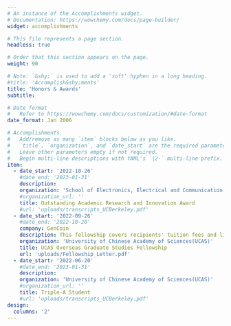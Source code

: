 ```yaml
---
# An instance of the Accomplishments widget.
# Documentation: https://wowchemy.com/docs/page-builder/
widget: accomplishments

# This file represents a page section.
headless: true

# Order that this section appears on the page.
weight: 90

# Note: `&shy;` is used to add a 'soft' hyphen in a long heading.
#title: 'Accomplish&shy;ments'
title: 'Honors & Awards'
subtitle:

# Date format
#   Refer to https://wowchemy.com/docs/customization/#date-format
date_format: Jan 2006

# Accomplishments.
#   Add/remove as many `item` blocks below as you like.
#   `title`, `organization`, and `date_start` are the required parameters.
#   Leave other parameters empty if not required.
#   Begin multi-line descriptions with YAML's `|2-` multi-line prefix.
item:
  - date_start: '2022-10-26'
    #date_end: '2023-01-31'
    description: 
    organization: 'School of Electronics, Electrical and Communication Engineering, UCAS'
    #organization_url: ''
    title: Outstanding Academic Research and Innovation Award
    #url: 'uploads/transcripts_UCBerkeley.pdf'
  - date_start: '2022-09-26'
    #date_end: '2022-10-20'
    company: GenCoin
    description: This fellowship covers recipients' tuition fees and living expenses at overseas institutions for a full year, in order to support UCAS's best graduates upon completion of their BS degrees for PhD studies abroad starting in the Fall of 2023 (from UCAS Overseas Graduate Studies Fellowship Letter).
    organization: 'University of Chinese Academy of Sciences(UCAS)'
    title: UCAS Overseas Graduate Studies Fellowship
    url: 'uploads/Fellowship_Letter.pdf'
  - date_start: '2022-06-20'
    #date_end: '2023-01-31'
    description: 
    organization: 'University of Chinese Academy of Sciences(UCAS)'
    #organization_url: ''
    title: Triple-A Student
    #url: 'uploads/transcripts_UCBerkeley.pdf'
design:
  columns: '2'
---
```


